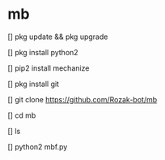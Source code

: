 # mb

[] pkg update && pkg upgrade

[] pkg install python2

[] pip2 install mechanize

[] pkg install git

[] git clone https://github.com/Rozak-bot/mb

[] cd mb

[] ls

[] python2 mbf.py
